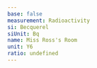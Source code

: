 ```yaml
---
base: false
measurement: Radioactivity
si: Becquerel
siUnit: Bq
name: Miss Ross's Room
unit: Y6
ratio: undefined
---
```


